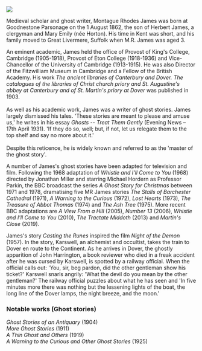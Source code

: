 <html><head></head><body><a href="https://juncture-digital.org"><img src="https://juncture-digital.org/images/ve-button.png"/></a>

<param author="Danny Rhodes" banner="/images/banners/19c.jpg" layout="vertical" num-images="4" num-maps="2" title="M. R. James OM FBA (1 August 1862 – 12 June 1936)" ve-config=""/>

<param aliases="Goodnestone" eid="Q2195317" ve-entity=""/>
<param aliases="Dover" eid="Q179224" ve-entity=""/>

Medieval scholar and ghost writer, Montague Rhodes James was born at Goodnestone Parsonage on the 1 August 1862, the son of Herbert James, a clergyman and Mary Emily (née Horton). His time in Kent was short, and his family moved to Great Livermere, Suffolk when M.R. James was aged 3.
<param manifest="https://iiif.juncture-digital.org/wc:Holy_Cross_Church_from_Walled_Garden_of_Goodnestone_Park_Kent_England_1.jpg/manifest.json" ve-image-v2/>

An eminent academic, James held the office of Provost of King's College, Cambridge (1905-1918), Provost of Eton College (1918-1936) and Vice-Chancellor of the University of Cambridge (1913-1915). He was also Director of the Fitzwilliam Museum in Cambridge and a Fellow of the British Academy. His work _The ancient libraries of Canterbury and Dover. The catalogues of the libraries of Christ church priory and St. Augustine's abbey at Canterbury and of St. Martin's priory at Dover_ was published in 1903. 
<br/><br/>
As well as his academic work, James was a writer of ghost stories. James largely dismissed his tales. 'These stories are meant to please and amuse us,' he writes in his essay _Ghosts -- Treat Them Gently_ (Evening News – 17th April 1931). 'If they do so, well; but, if not, let us relegate them to the top shelf and say no more about it.'
<br/><br/>
Despite this reticence, he is widely known and referred to as the 'master of the ghost story'.
<param manifest="https://iiif.juncture-digital.org/wc:330px-MRJames1900.jpg/manifest.json" ve-image-v2/>

A number of James's ghost stories have been adapted for television and film. Following the 1968 adaptation of _Whistle and I'll Come to You_ (1968) directed by Jonathan Miller and starring Michael Hordern as Professor Parkin, the BBC broadcast the series _A Ghost Story for Christmas_ between 1971 and 1978, dramatising five MR James stories _The Stalls of Barchester Cathedral_ (1971), _A Warning to the Curious_ (1972), _Lost Hearts_ (1973), _The Treasure of Abbot Thomas_ (1974) and _The Ash Tree_ (1975). More recent BBC adaptations are _A View From a Hill_ (2005), _Number 13_ (2006), _Whistle and I'll Come to You_ (2010), _The Tractate Middoth_ (2013) and _Martin's Close_ (2019).
<param manifest="https://iiif.juncture-digital.org/wc:Whistle_and_I%27ll_come_to_you_illustration.jpg/manifest.json" ve-image-v2/>

James's story _Casting the Runes_ inspired the film _Night of the Demon_ (1957). In the story, Karswell, an alchemist and occultist, takes the train to Dover en route to the Continent. As he arrives in Dover, the ghostly apparition of John Harrington, a book reviewer who died in a freak accident after he was cursed by Karswell, is spotted by a railway official. When the official calls out: 'You, sir, beg pardon, did the other gentleman show his ticket?' Karswell snarls angrily: 'What the devil do you mean by the other gentleman?' The railway official puzzles about what he has seen and 'In five minutes more there was nothing but the lessening lights of the boat, the long line of the Dover lamps, the night breeze, and the moon.'
<param manifest="https://iiif.juncture-digital.org/wc:The_former_Marine_Station%2C_Dover_-_geograph.org.uk_-_735239.jpg/manifest.json" ve-image-v2/>

### Notable works (Ghost stories)  
_Ghost Stories of an Antiquary_ (1904)   
_More Ghost Stories_ (1911)   
_A Thin Ghost and Others_ (1919)   
_A Warning to the Curious and Other Ghost Stories_ (1925)
<param manifest="https://iiif.juncture-digital.org/wc:A_Thin_Ghost_and_Others_-_MR_James.jpg/manifest.json" ve-image-v2/>
</body></html>